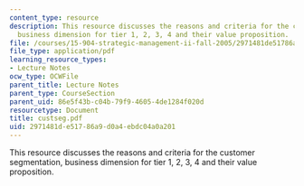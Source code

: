 ```yaml
---
content_type: resource
description: This resource discusses the reasons and criteria for the customer segmentation,
  business dimension for tier 1, 2, 3, 4 and their value proposition.
file: /courses/15-904-strategic-management-ii-fall-2005/2971481de51786a9d0a4ebdc04a0a201_custseg.pdf
file_type: application/pdf
learning_resource_types:
- Lecture Notes
ocw_type: OCWFile
parent_title: Lecture Notes
parent_type: CourseSection
parent_uid: 86e5f43b-c04b-79f9-4605-4de1284f020d
resourcetype: Document
title: custseg.pdf
uid: 2971481d-e517-86a9-d0a4-ebdc04a0a201
---
```

This resource discusses the reasons and criteria for the customer segmentation, business dimension for tier 1, 2, 3, 4 and their value proposition.

